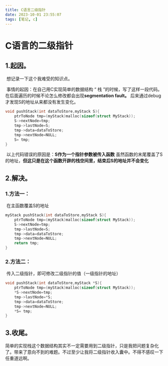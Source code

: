 ```yaml
---
title: C语言二级指针
date: 2023-10-01 23:55:07
tags: [笔记, c]
---
```


# C语言的二级指针

## 	1.起因。

​	想记录一下这个我难受的知识点。

​	事情的起因：在自己用C实现简单的数据结构 “ 栈 ”的时候，写了这样一段代码。在后面遍历的时候不论怎么修改都会出现**segmentation fault。** 后来通过debug才发现S的地址从来都没有发生变化。

```c
void pushStack(int dataToStore,myStack S){
    ptrToNode tmp=(myStack)malloc(sizeof(struct MyStack));
    S->nextNode=tmp;
    tmp->lastNode=S;
    tmp->data=dataToStore;
    tmp->nextNode=NULL;
    S= tmp;
}
```

​	以上代码错误的原因是：**S作为一个指针参数被传入函数** 虽然函数的末尾覆盖了S的地址，**但这只是在这个函数开辟的栈空间里，结束后S的地址并不会变化**

## 	2.解决。

### 		1.方法一：

​			在主函数覆盖S的地址

```c
myStack pushStack(int dataToStore,myStack S){
    ptrToNode tmp=(myStack)malloc(sizeof(struct MyStack));
    S->nextNode=tmp;
    tmp->lastNode=S;
    tmp->data=dataToStore;
    tmp->nextNode=NULL;
    return tmp;
}
```

### 	2.方法二：

​			传入二级指针，即可修改二级指针的值（一级指针的地址）

```c
void pushStack(int dataToStore,myStack *S){
    ptrToNode tmp=(myStack)malloc(sizeof(struct MyStack));
    *S->nextNode=tmp;
    tmp->lastNode=*S;
    tmp->data=dataToStore;
    tmp->nextNode=NULL;
    *S= tmp;
}
```



## 	3.收尾。

​		简单的实现栈这个数据结构其实不一定需要用到二级指针，只是我把问题复杂化了。带来了意向不到的难题。不过至少让我将二级指针收入囊中。不得不感叹一下任重道远啊。

